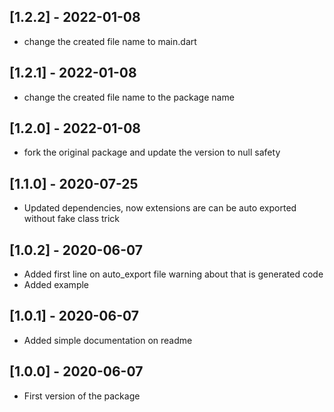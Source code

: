 ## [1.2.2] - 2022-01-08

* change the created file name to main.dart

## [1.2.1] - 2022-01-08

* change the created file name to the package name

## [1.2.0] - 2022-01-08

* fork the original package and update the version to null safety

## [1.1.0] - 2020-07-25

* Updated dependencies, now extensions are can be auto exported without fake class trick

## [1.0.2] - 2020-06-07

* Added first line on auto_export file warning about that is generated code
* Added example

## [1.0.1] - 2020-06-07

* Added simple documentation on readme

## [1.0.0] - 2020-06-07

* First version of the package
